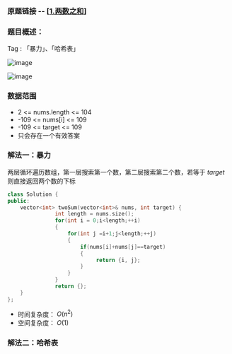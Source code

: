 ### 原题链接 -- [[1.两数之和](https://leetcode.cn/problems/two-sum/)]

### 题目概述：
Tag : 「暴力」、「哈希表」

![image](https://user-images.githubusercontent.com/99656524/196387747-861e15eb-477f-45f8-8bc4-4f4441fa41f6.png)

![image](https://user-images.githubusercontent.com/99656524/196387802-7284024f-4430-4bae-b4dd-6819efb66a87.png)

### 数据范围
* 2 <= nums.length <= 104
* -109 <= nums[i] <= 109
* -109 <= target <= 109
* 只会存在一个有效答案

### 解法一：暴力
两层循环遍历数组，第一层搜索第一个数，第二层搜索第二个数，若等于 $target$ 则直接返回两个数的下标
```cpp
class Solution {
public:
    vector<int> twoSum(vector<int>& nums, int target) {
               int length = nums.size();
               for(int i = 0;i<length;++i)
               {
                   for(int j =i+1;j<length;++j)
                   {
                       if(nums[i]+nums[j]==target)
                       {
                            return {i, j};
                       }
                   }
               }
               return {};
    }
};
```
* 时间复杂度： $O(n^2)$ 
* 空间复杂度： $O(1)$ 

### 解法二：哈希表



